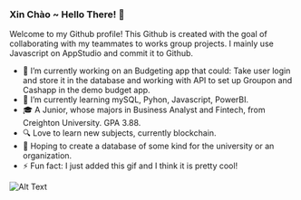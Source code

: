 ### Xin Chào ~ Hello There! 👋

Welcome to my Github profile! This Github is created with the goal of collaborating with my teammates to works group projects. I mainly use Javascript on AppStudio and commit it to Github.  


- :file_folder: I’m currently working on an Budgeting app that could: Take user login and store it in the database and working with API to set up Groupon and Cashapp in the demo budget app.  
- 🌱 I’m currently learning mySQL, Pyhon, Javascript, PowerBI.
- :mortar_board: A Junior, whose majors in Business Analyst and Fintech, from Creighton University. GPA 3.88.
- :mag: Love to learn new subjects, currently blockchain.
- :pushpin: Hoping to create a database of some kind for the university or an organization. 
- ⚡ Fun fact: I just added this gif and I think it is pretty cool!

![Alt Text](https://media.giphy.com/media/uKWBNet3fFTP9ZDZIg/giphy.gif)
